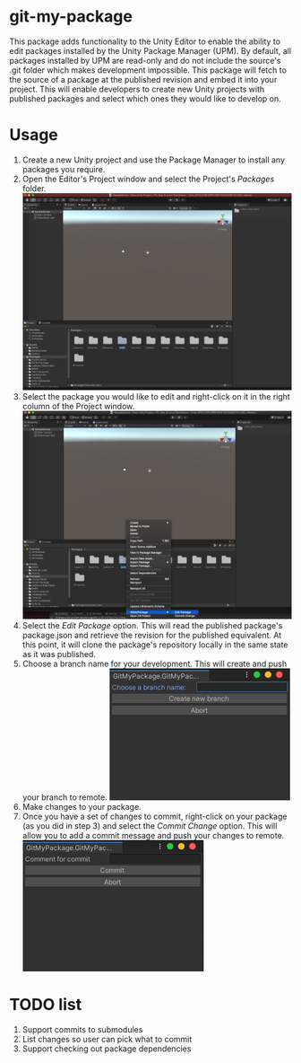 # git-my-package

This package adds functionality to the Unity Editor to enable the ability to edit packages installed by the Unity Package Manager (UPM).  By default, all packages installed by UPM are read-only and do not include the source's .git folder which makes development impossible.  This package will fetch to the source of a package at the published revision and embed it into your project.  This will enable developers to create new Unity projects with published packages and select which ones they would like to develop on.

# Usage

1. Create a new Unity project and use the Package Manager to install any packages you require.
1. Open the Editor's Project window and select the Project's *Packages* folder.  
![UnityProject](README_images/UnityProject.png)
1. Select the package you would like to edit and right-click on it in the right column of the Project window.
![ContextWindow](README_images/ContextWindow.png)
1. Select the *Edit Package* option.  This will read the published package's package.json and retrieve the revision for the published equivalent.  At this point, it will clone the package's repository locally in the same state as it was published.
1. Choose a branch name for your development.  This will create and push your branch to remote.
![CreateBranch](README_images/CreateBranch.png)
1. Make changes to your package.
1. Once you have a set of changes to commit, right-click on your package (as you did in step 3) and select the *Commit Change* option.  This will allow you to add a commit message and push your changes to remote.
![CommitChange](README_images/CommitChange.png)

# TODO list

1. Support commits to submodules
1. List changes so user can pick what to commit
1. Support checking out package dependencies
